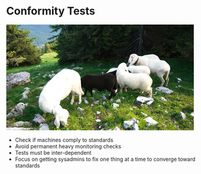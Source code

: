 # Conformity Tests

![Checking conformity](../images-base/black_sheep_500.jpg)

* Check if machines comply to standards
* Avoid permanent heavy monitoring checks
* Tests must be inter-dependent
* Focus on getting sysadmins to fix one thing at a time to converge toward standards
